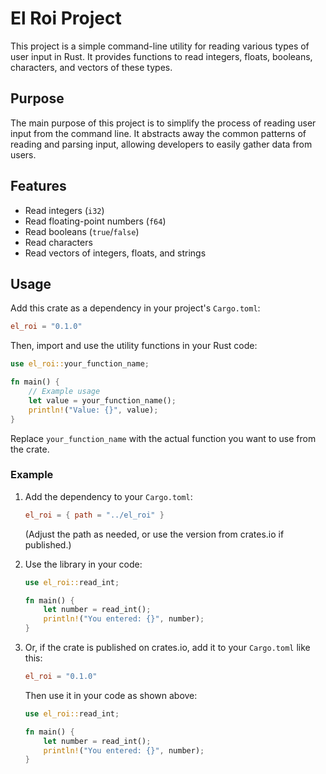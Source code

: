 # El Roi Project

This project is a simple command-line utility for reading various types of user input in Rust. It provides functions to read integers, floats, booleans, characters, and vectors of these types.

## Purpose

The main purpose of this project is to simplify the process of reading user input from the command line. It abstracts away the common patterns of reading and parsing input, allowing developers to easily gather data from users.

## Features

- Read integers (`i32`)
- Read floating-point numbers (`f64`)
- Read booleans (`true`/`false`)
- Read characters
- Read vectors of integers, floats, and strings

## Usage

Add this crate as a dependency in your project's `Cargo.toml`:

```toml
el_roi = "0.1.0"
```

Then, import and use the utility functions in your Rust code:

```rust
use el_roi::your_function_name;

fn main() {
    // Example usage
    let value = your_function_name();
    println!("Value: {}", value);
}
```

Replace `your_function_name` with the actual function you want to use from the crate.

### Example

1. Add the dependency to your `Cargo.toml`:
   ```toml
   el_roi = { path = "../el_roi" }
   ```
   (Adjust the path as needed, or use the version from crates.io if published.)

2. Use the library in your code:
   ```rust
   use el_roi::read_int;

   fn main() {
       let number = read_int();
       println!("You entered: {}", number);
   }
   ```

3. Or, if the crate is published on crates.io, add it to your `Cargo.toml` like this:
   ```toml
   el_roi = "0.1.0"
   ```

   Then use it in your code as shown above:
   ```rust
   use el_roi::read_int;

   fn main() {
       let number = read_int();
       println!("You entered: {}", number);
   }
   ```